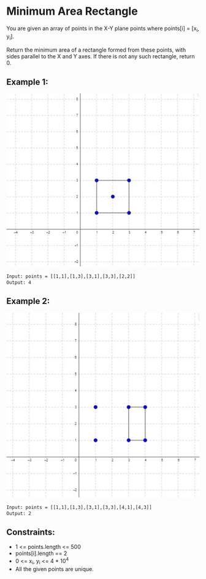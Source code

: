 # Minimum Area Rectangle

You are given an array of points in the X-Y plane points where points[i] = [x<sub>i</sub>, y<sub>i</sub>].

Return the minimum area of a rectangle formed from these points, with sides parallel to the X and Y axes. If there is not any such rectangle, return 0.

## Example 1:

![Example 1](./images/ex1.jpg)

```
Input: points = [[1,1],[1,3],[3,1],[3,3],[2,2]]
Output: 4
```

## Example 2:

![Example 2](./images/ex2.jpg)

```
Input: points = [[1,1],[1,3],[3,1],[3,3],[4,1],[4,3]]
Output: 2
```

## Constraints:

- 1 <= points.length <= 500
- points[i].length == 2
- 0 <= x<sub>i</sub>, y<sub>i</sub> <= 4 \* 10<sup>4</sup>
- All the given points are unique.

